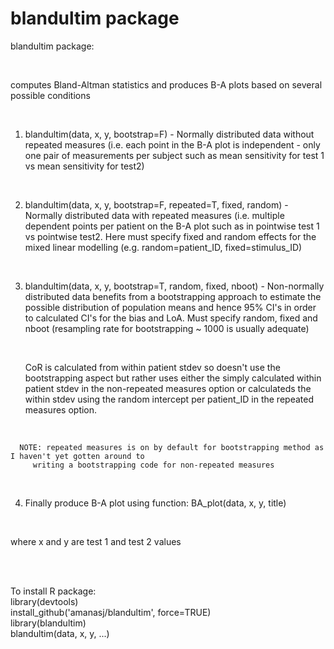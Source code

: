 # blandultim package

blandultim package: 

<br>

computes Bland-Altman statistics and produces B-A plots based on several possible conditions

<br>

1) blandultim(data, x, y, bootstrap=F) - 
   Normally distributed data without repeated measures (i.e. each point in the B-A plot is 
   independent - only one pair of measurements per subject such as mean sensitivity for test 1 
   vs mean sensitivity for test2)

<br>

2) blandultim(data, x, y, bootstrap=F, repeated=T, fixed, random) - 
   Normally distributed data with repeated measures (i.e. multiple dependent points per patient on the 
   B-A plot such as in pointwise test 1 vs pointwise test2. Here must specify fixed and random effects 
   for the mixed linear modelling (e.g. random=patient_ID, fixed=stimulus_ID)

<br>

3) blandultim(data, x, y, bootstrap=T, random, fixed, nboot) - 
   Non-normally distributed data benefits from a bootstrapping approach to estimate the 
   possible distribution of population means and hence 95% CI's in order to calculated CI's 
   for the bias and LoA. Must specify random, fixed and nboot (resampling rate for 
   bootstrapping ~ 1000 is usually adequate)
   
   <br>
   
   CoR is calculated from within patient stdev so doesn't use the bootstrapping aspect but 
   rather uses either the simply calculated within patient stdev in the non-repeated measures 
   option or calculateds the within stdev using the random intercept per patient_ID in the repeated 
   measures option. 

<br>

      NOTE: repeated measures is on by default for bootstrapping method as I haven't yet gotten around to 
         writing a bootstrapping code for non-repeated measures 
         
<br>
         
 4) Finally produce B-A plot using function:   BA_plot(data, x, y, title)

<br>

where x and y are test 1 and test 2 values


<br><br>


To install R package:  
library(devtools)  
install_github('amanasj/blandultim', force=TRUE)  
library(blandultim)  
blandultim(data, x, y, ...)
